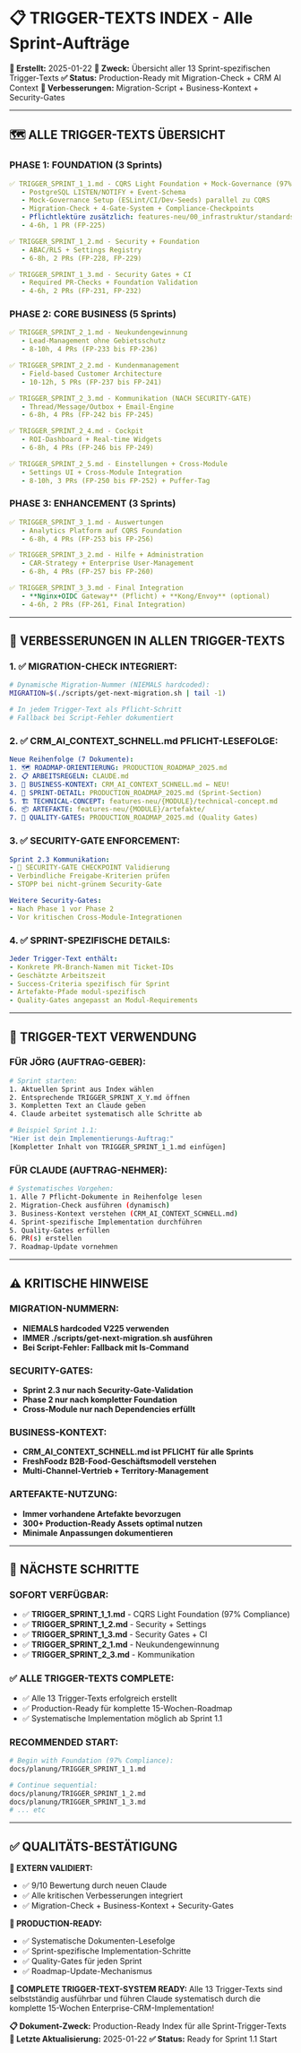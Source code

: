 # 📋 TRIGGER-TEXTS INDEX - Alle Sprint-Aufträge

**📅 Erstellt:** 2025-01-22
**🎯 Zweck:** Übersicht aller 13 Sprint-spezifischen Trigger-Texts
**✅ Status:** Production-Ready mit Migration-Check + CRM AI Context
**🔄 Verbesserungen:** Migration-Script + Business-Kontext + Security-Gates

---

## 🗺️ ALLE TRIGGER-TEXTS ÜBERSICHT

### **PHASE 1: FOUNDATION (3 Sprints)**
```yaml
✅ TRIGGER_SPRINT_1_1.md - CQRS Light Foundation + Mock-Governance (97% Compliance)
   - PostgreSQL LISTEN/NOTIFY + Event-Schema
   - Mock-Governance Setup (ESLint/CI/Dev-Seeds) parallel zu CQRS
   - Migration-Check + 4-Gate-System + Compliance-Checkpoints
   - Pflichtlektüre zusätzlich: features-neu/00_infrastruktur/standards/03_MOCK_GOVERNANCE.md
   - 4-6h, 1 PR (FP-225)

✅ TRIGGER_SPRINT_1_2.md - Security + Foundation
   - ABAC/RLS + Settings Registry
   - 6-8h, 2 PRs (FP-228, FP-229)

✅ TRIGGER_SPRINT_1_3.md - Security Gates + CI
   - Required PR-Checks + Foundation Validation
   - 4-6h, 2 PRs (FP-231, FP-232)
```

### **PHASE 2: CORE BUSINESS (5 Sprints)**
```yaml
✅ TRIGGER_SPRINT_2_1.md - Neukundengewinnung
   - Lead-Management ohne Gebietsschutz
   - 8-10h, 4 PRs (FP-233 bis FP-236)

✅ TRIGGER_SPRINT_2_2.md - Kundenmanagement
   - Field-based Customer Architecture
   - 10-12h, 5 PRs (FP-237 bis FP-241)

✅ TRIGGER_SPRINT_2_3.md - Kommunikation (NACH SECURITY-GATE)
   - Thread/Message/Outbox + Email-Engine
   - 6-8h, 4 PRs (FP-242 bis FP-245)

✅ TRIGGER_SPRINT_2_4.md - Cockpit
   - ROI-Dashboard + Real-time Widgets
   - 6-8h, 4 PRs (FP-246 bis FP-249)

✅ TRIGGER_SPRINT_2_5.md - Einstellungen + Cross-Module
   - Settings UI + Cross-Module Integration
   - 8-10h, 3 PRs (FP-250 bis FP-252) + Puffer-Tag
```

### **PHASE 3: ENHANCEMENT (3 Sprints)**
```yaml
✅ TRIGGER_SPRINT_3_1.md - Auswertungen
   - Analytics Platform auf CQRS Foundation
   - 6-8h, 4 PRs (FP-253 bis FP-256)

✅ TRIGGER_SPRINT_3_2.md - Hilfe + Administration
   - CAR-Strategy + Enterprise User-Management
   - 6-8h, 4 PRs (FP-257 bis FP-260)

✅ TRIGGER_SPRINT_3_3.md - Final Integration
   - **Nginx+OIDC Gateway** (Pflicht) + **Kong/Envoy** (optional)
   - 4-6h, 2 PRs (FP-261, Final Integration)
```

---

## 🔧 VERBESSERUNGEN IN ALLEN TRIGGER-TEXTS

### **1. ✅ MIGRATION-CHECK INTEGRIERT:**
```bash
# Dynamische Migration-Nummer (NIEMALS hardcoded):
MIGRATION=$(./scripts/get-next-migration.sh | tail -1)

# In jedem Trigger-Text als Pflicht-Schritt
# Fallback bei Script-Fehler dokumentiert
```

### **2. ✅ CRM_AI_CONTEXT_SCHNELL.md PFLICHT-LESEFOLGE:**
```yaml
Neue Reihenfolge (7 Dokumente):
1. 🗺️ ROADMAP-ORIENTIERUNG: PRODUCTION_ROADMAP_2025.md
2. 📋 ARBEITSREGELN: CLAUDE.md
3. 🍃 BUSINESS-KONTEXT: CRM_AI_CONTEXT_SCHNELL.md ← NEU!
4. 🎯 SPRINT-DETAIL: PRODUCTION_ROADMAP_2025.md (Sprint-Section)
5. 🏗️ TECHNICAL-CONCEPT: features-neu/{MODULE}/technical-concept.md
6. 📦 ARTEFAKTE: features-neu/{MODULE}/artefakte/
7. 🔧 QUALITY-GATES: PRODUCTION_ROADMAP_2025.md (Quality Gates)
```

### **3. ✅ SECURITY-GATE ENFORCEMENT:**
```yaml
Sprint 2.3 Kommunikation:
- 🚨 SECURITY-GATE CHECKPOINT Validierung
- Verbindliche Freigabe-Kriterien prüfen
- STOPP bei nicht-grünem Security-Gate

Weitere Security-Gates:
- Nach Phase 1 vor Phase 2
- Vor kritischen Cross-Module-Integrationen
```

### **4. ✅ SPRINT-SPEZIFISCHE DETAILS:**
```yaml
Jeder Trigger-Text enthält:
- Konkrete PR-Branch-Namen mit Ticket-IDs
- Geschätzte Arbeitszeit
- Success-Criteria spezifisch für Sprint
- Artefakte-Pfade modul-spezifisch
- Quality-Gates angepasst an Modul-Requirements
```

---

## 📝 TRIGGER-TEXT VERWENDUNG

### **FÜR JÖRG (AUFTRAG-GEBER):**
```bash
# Sprint starten:
1. Aktuellen Sprint aus Index wählen
2. Entsprechende TRIGGER_SPRINT_X_Y.md öffnen
3. Kompletten Text an Claude geben
4. Claude arbeitet systematisch alle Schritte ab

# Beispiel Sprint 1.1:
"Hier ist dein Implementierungs-Auftrag:"
[Kompletter Inhalt von TRIGGER_SPRINT_1_1.md einfügen]
```

### **FÜR CLAUDE (AUFTRAG-NEHMER):**
```bash
# Systematisches Vorgehen:
1. Alle 7 Pflicht-Dokumente in Reihenfolge lesen
2. Migration-Check ausführen (dynamisch)
3. Business-Kontext verstehen (CRM_AI_CONTEXT_SCHNELL.md)
4. Sprint-spezifische Implementation durchführen
5. Quality-Gates erfüllen
6. PR(s) erstellen
7. Roadmap-Update vornehmen
```

---

## ⚠️ KRITISCHE HINWEISE

### **MIGRATION-NUMMERN:**
- **NIEMALS hardcoded V225 verwenden**
- **IMMER ./scripts/get-next-migration.sh ausführen**
- **Bei Script-Fehler: Fallback mit ls-Command**

### **SECURITY-GATES:**
- **Sprint 2.3 nur nach Security-Gate-Validation**
- **Phase 2 nur nach kompletter Foundation**
- **Cross-Module nur nach Dependencies erfüllt**

### **BUSINESS-KONTEXT:**
- **CRM_AI_CONTEXT_SCHNELL.md ist PFLICHT für alle Sprints**
- **FreshFoodz B2B-Food-Geschäftsmodell verstehen**
- **Multi-Channel-Vertrieb + Territory-Management**

### **ARTEFAKTE-NUTZUNG:**
- **Immer vorhandene Artefakte bevorzugen**
- **300+ Production-Ready Assets optimal nutzen**
- **Minimale Anpassungen dokumentieren**

---

## 🚀 NÄCHSTE SCHRITTE

### **SOFORT VERFÜGBAR:**
- ✅ **TRIGGER_SPRINT_1_1.md** - CQRS Light Foundation (97% Compliance)
- ✅ **TRIGGER_SPRINT_1_2.md** - Security + Settings
- ✅ **TRIGGER_SPRINT_1_3.md** - Security Gates + CI
- ✅ **TRIGGER_SPRINT_2_1.md** - Neukundengewinnung
- ✅ **TRIGGER_SPRINT_2_3.md** - Kommunikation

### **✅ ALLE TRIGGER-TEXTS COMPLETE:**
- ✅ Alle 13 Trigger-Texts erfolgreich erstellt
- ✅ Production-Ready für komplette 15-Wochen-Roadmap
- ✅ Systematische Implementation möglich ab Sprint 1.1

### **RECOMMENDED START:**
```bash
# Begin with Foundation (97% Compliance):
docs/planung/TRIGGER_SPRINT_1_1.md

# Continue sequential:
docs/planung/TRIGGER_SPRINT_1_2.md
docs/planung/TRIGGER_SPRINT_1_3.md
# ... etc
```

---

## ✅ QUALITÄTS-BESTÄTIGUNG

**🎯 EXTERN VALIDIERT:**
- ✅ 9/10 Bewertung durch neuen Claude
- ✅ Alle kritischen Verbesserungen integriert
- ✅ Migration-Check + Business-Kontext + Security-Gates

**🔧 PRODUCTION-READY:**
- ✅ Systematische Dokumenten-Lesefolge
- ✅ Sprint-spezifische Implementation-Schritte
- ✅ Quality-Gates für jeden Sprint
- ✅ Roadmap-Update-Mechanismus

**🚀 COMPLETE TRIGGER-TEXT-SYSTEM READY:**
Alle 13 Trigger-Texts sind selbstständig ausführbar und führen Claude systematisch durch die komplette 15-Wochen Enterprise-CRM-Implementation!

**📋 Dokument-Zweck:** Production-Ready Index für alle Sprint-Trigger-Texts
**🔄 Letzte Aktualisierung:** 2025-01-22
**✅ Status:** Ready for Sprint 1.1 Start